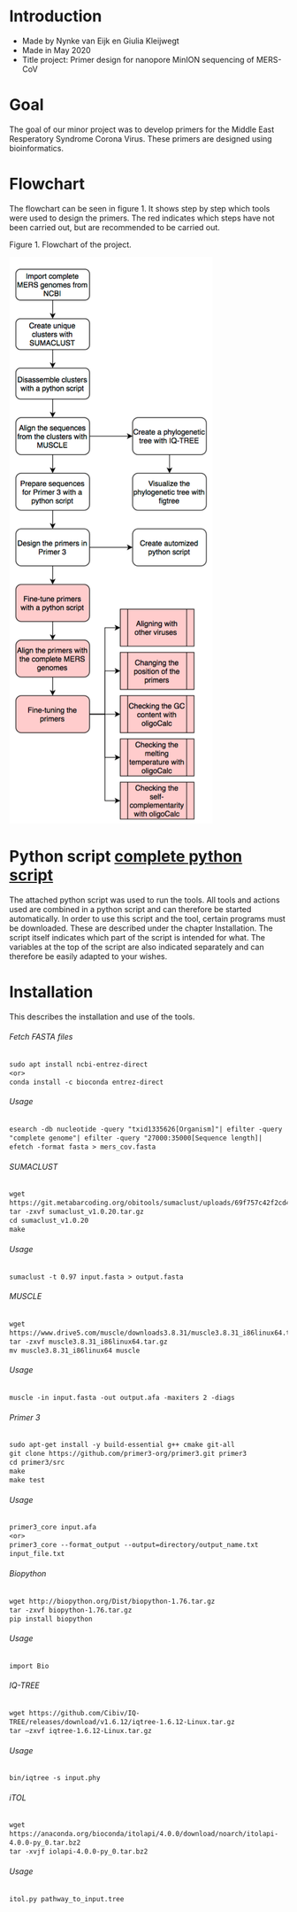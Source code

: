 # Introduction 
* Made by Nynke van Eijk en Giulia Kleijwegt
* Made in May 2020
* Title project: Primer design for nanopore MinION sequencing of MERS-CoV

# Goal
The goal of our minor project was to develop primers for the Middle East Resperatory Syndrome Corona Virus. These primers are designed using bioinformatics.

# Flowchart
The flowchart can be seen in figure 1. It shows step by step which tools were used to design the primers. The red indicates which steps have not been carried out, but are recommended to be carried out.

Figure 1. Flowchart of the project.

![](Images/Flowchart.png)

# Python script [complete python script](Python_scripts/Primer_design/bioinformatics_project_full.py)
The attached python script was used to run the tools. All tools and actions used are combined in a python script and can therefore be started automatically. In order to use this script and the tool, certain programs must be downloaded. These are described under the chapter Installation. The script itself indicates which part of the script is intended for what. The variables at the top of the script are also indicated separately and can therefore be easily adapted to your wishes.

# Installation 
This describes the installation and use of the tools.

###### Fetch FASTA files
```
sudo apt install ncbi-entrez-direct
<or>
conda install -c bioconda entrez-direct 
```
###### Usage 
```
esearch -db nucleotide -query "txid1335626[Organism]"| efilter -query "complete genome"| efilter -query "27000:35000[Sequence length]| efetch -format fasta > mers_cov.fasta
```
###### SUMACLUST
```
wget https://git.metabarcoding.org/obitools/sumaclust/uploads/69f757c42f2cd45212c587e87c75a00f/sumaclust_v1.0.20.tar.gz  
tar -zxvf sumaclust_v1.0.20.tar.gz
cd sumaclust_v1.0.20
make
```
###### Usage
```
sumaclust -t 0.97 input.fasta > output.fasta
```
###### MUSCLE
```
wget https://www.drive5.com/muscle/downloads3.8.31/muscle3.8.31_i86linux64.tar.gz 
tar -zxvf muscle3.8.31_i86linux64.tar.gz
mv muscle3.8.31_i86linux64 muscle
```
###### Usage
```
muscle -in input.fasta -out output.afa -maxiters 2 -diags
```
###### Primer 3
```
sudo apt-get install -y build-essential g++ cmake git-all
git clone https://github.com/primer3-org/primer3.git primer3
cd primer3/src
make
make test
```
###### Usage
```
primer3_core input.afa
<or>
primer3_core --format_output --output=directory/output_name.txt input_file.txt
```
###### Biopython
```
wget http://biopython.org/Dist/biopython-1.76.tar.gz 
tar -zxvf biopython-1.76.tar.gz
pip install biopython
```
###### Usage
```
import Bio
```
###### IQ-TREE
```
wget https://github.com/Cibiv/IQ-TREE/releases/download/v1.6.12/iqtree-1.6.12-Linux.tar.gz
tar –zxvf iqtree-1.6.12-Linux.tar.gz
```
###### Usage
```
bin/iqtree -s input.phy
```
###### iTOL
```
wget https://anaconda.org/bioconda/itolapi/4.0.0/download/noarch/itolapi-4.0.0-py_0.tar.bz2
tar -xvjf iolapi-4.0.0-py_0.tar.bz2 
```
###### Usage
```
itol.py pathway_to_input.tree
```
